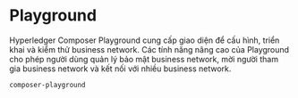 # **Playground**

Hyperledger Composer Playground cung cấp giao diện để cấu hình, triển khai và kiểm thử business network. Các tính năng nâng cao của Playground cho phép người dùng quản lý bảo mật business network, mời người tham gia business network và kết nối với nhiều business network.

```sh
composer-playground
```

